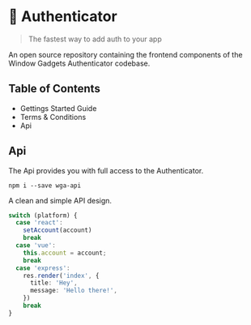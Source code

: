 # 🏇 Authenticator

> The fastest way to add auth to your app

An open source repository containing the frontend components of the Window Gadgets Authenticator codebase.

## Table of Contents

- Gettings Started Guide
- Terms & Conditions
- Api

## Api

The Api provides you with full access to the Authenticator.

```shell
npm i --save wga-api
```

A clean and simple API design.

```ts
switch (platform) {
  case 'react':
    setAccount(account)
    break
  case 'vue':
    this.account = account;
    break
  case 'express':
    res.render('index', {
      title: 'Hey',
      message: 'Hello there!',
    })
    break
}
```
